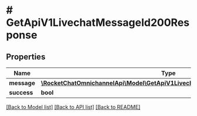 # # GetApiV1LivechatMessageId200Response

## Properties

Name | Type | Description | Notes
------------ | ------------- | ------------- | -------------
**message** | [**\RocketChatOmnichannelApi\Model\GetApiV1LivechatMessageId200ResponseMessage**](GetApiV1LivechatMessageId200ResponseMessage.md) |  | [optional]
**success** | **bool** |  | [optional]

[[Back to Model list]](../../README.md#models) [[Back to API list]](../../README.md#endpoints) [[Back to README]](../../README.md)
